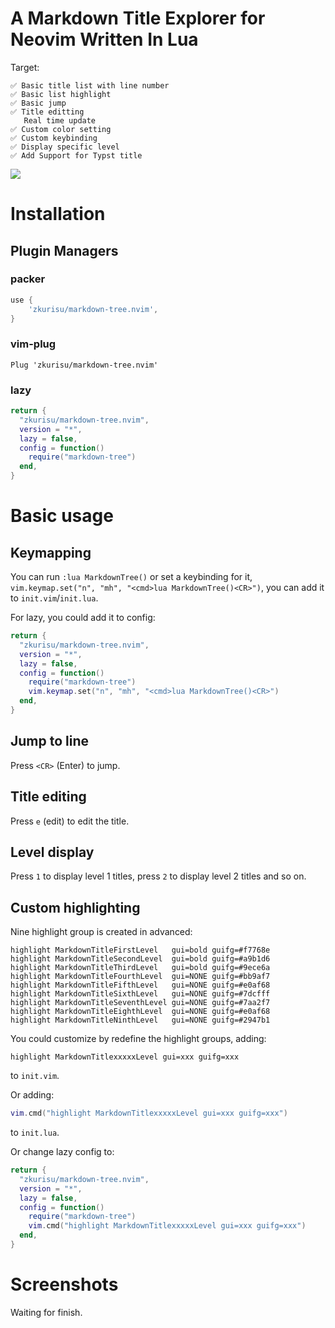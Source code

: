 # A Markdown Title Explorer for Neovim Written In Lua
Target:

    ✅️ Basic title list with line number
    ✅️ Basic list highlight
    ✅️ Basic jump
    ✅️ Title editting
       Real time update
    ✅️ Custom color setting
    ✅️ Custom keybinding
    ✅️ Display specific level
    ✅️ Add Support for Typst title

![](./.github/markdown-tree.gif)
# Installation
## Plugin Managers
### packer
```lua
use {
    'zkurisu/markdown-tree.nvim',
}
```

### vim-plug
```vim
Plug 'zkurisu/markdown-tree.nvim'
```

### lazy
```lua
return {
  "zkurisu/markdown-tree.nvim",
  version = "*",
  lazy = false,
  config = function()
    require("markdown-tree")
  end,
}
```

# Basic usage
## Keymapping
You can run `:lua MarkdownTree()` or set a keybinding for it, `vim.keymap.set("n", "mh", "<cmd>lua MarkdownTree()<CR>")`, you can add it to `init.vim`/`init.lua`.

For lazy, you could add it to config:
```lua
return {
  "zkurisu/markdown-tree.nvim",
  version = "*",
  lazy = false,
  config = function()
    require("markdown-tree")
    vim.keymap.set("n", "mh", "<cmd>lua MarkdownTree()<CR>")
  end,
}
```

## Jump to line
Press `<CR>` (Enter) to jump.

## Title editing
Press `e` (edit) to edit the title.

## Level display
Press `1` to display level 1 titles, press `2` to display level 2 titles and so on.

## Custom highlighting
Nine highlight group is created in advanced:

    highlight MarkdownTitleFirstLevel   gui=bold guifg=#f7768e
    highlight MarkdownTitleSecondLevel  gui=bold guifg=#a9b1d6
    highlight MarkdownTitleThirdLevel   gui=bold guifg=#9ece6a
    highlight MarkdownTitleFourthLevel  gui=NONE guifg=#bb9af7
    highlight MarkdownTitleFifthLevel   gui=NONE guifg=#e0af68
    highlight MarkdownTitleSixthLevel   gui=NONE guifg=#7dcfff
    highlight MarkdownTitleSeventhLevel gui=NONE guifg=#7aa2f7
    highlight MarkdownTitleEighthLevel  gui=NONE guifg=#e0af68
    highlight MarkdownTitleNinthLevel   gui=NONE guifg=#2947b1

You could customize by redefine the highlight groups, adding:
```vim
highlight MarkdownTitlexxxxxLevel gui=xxx guifg=xxx
```
to `init.vim`.

Or adding:
```lua
vim.cmd("highlight MarkdownTitlexxxxxLevel gui=xxx guifg=xxx")
```
to `init.lua`.

Or change lazy config to:
```lua
return {
  "zkurisu/markdown-tree.nvim",
  version = "*",
  lazy = false,
  config = function()
    require("markdown-tree")
    vim.cmd("highlight MarkdownTitlexxxxxLevel gui=xxx guifg=xxx")
  end,
}
```


# Screenshots
Waiting for finish.
